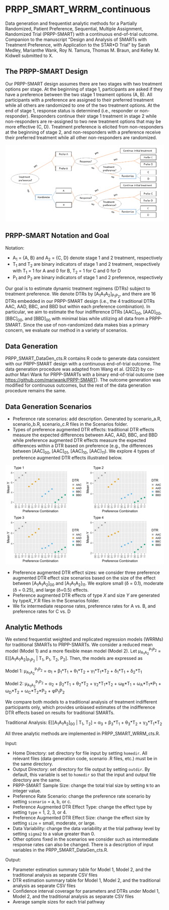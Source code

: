 # PRPP_SMART_WRRM_continuous
Data generation and frequentist analytic methods for a Partially Randomized, Patient Preference, Sequential, Multiple Assignment, Randomized Trial (PRPP-SMART) with a continuous end-of-trial outcome. 
Companion to the manuscript "Design and Analysis of SMARTs with Treatment Preference, with Application to the STAR*D Trial" by Sarah Medley, Marianthe Wank, Roy N. Tamura, Thomas M. Braun, and Kelley M. Kidwell submitted to X.

## The PRPP-SMART Design
Our PRPP-SMART design assumes there are two stages with two treatment options per stage. At the beginning of stage 1, participants are asked if they have a preference between the two stage 1 treament options (A, B). All participants with a preference are assigned to their preferred treatment while all others are randomized to one of the two treatment options. At the end of stage 1, response status is determined (i.e., responder or non-responder). Responders continue their stage 1 treatment in stage 2 while non-responders are re-assigned to two new treatment options that may be more effective (C, D). Treatment preference is elicited from non-responders at the beginning of stage 2, and non-responders with a preference receive their preferred treatment while all other non-responders are randomized. 

![](Images/PRPP_SMART.png)

## PRPP-SMART Notation and Goal
Notation:
- A<sub>1</sub> = {A, B} and A<sub>2</sub> = {C, D} denote stage 1 and 2 treatment, respectively
- T<sub>1</sub> and T<sub>2</sub> are binary indicators of stage 1 and 2 treatment, respectively with T<sub>1</sub> = 1 for A and 0 for B, T<sub>2</sub> = 1 for C and 0 for D
- P<sub>1</sub> and P<sub>2</sub> are binary indicators of stage 1 and 2 preference, respectively

Our goal is to estimate dynamic treatment regimens (DTRs) subject to treatment preference. We denote DTRs by [A<sub>1</sub>A<sub>1</sub>A<sub>2</sub>]<sub>P<sub>1</sub>P<sub>2</sub></sub>, and there are 16 DTRs embedded in our PRPP-SMART design (i.e., the 4 traditional DTRs AAC, AAD, BBC, and BBD but within each preference combination). In particular, we aim to estimate the four indifference DTRs [AAC]<sub>00</sub>, [AAD]<sub>00</sub>, [BBC]<sub>00</sub>, and [BBD]<sub>00</sub> with minimal bias while utilizing all data from a PRPP-SMART. Since the use of non-randomized data makes bias a primary concern, we evaluate our method in a variety of scenarios. 

## Data Generation
PRPP_SMART_DataGen_cts.R contains R code to generate data consistent with our PRPP-SMART design with a continuous end-of-trial outcome. The data generation procedure was adapted from Wang et al. (2022) by co-author Mari Wank for PRPP-SMARTs with a binary end-of-trial outcome (see https://github.com/mariwank/PRPP-SMART). The outcome generation was modified for continuous outcomes, but the rest of the data generation procedure remains the same. 

## Data Generation Scenarios
- Preference rate scenarios: add description. Generated by scenario_a.R, scenario_b.R, scenario_c.R files in the Scenarios folder.
- Types of preference augmented DTR effects: traditional DTR effects measure the expected differences between AAC, AAD, BBC, and BBD while preference augmented DTR effects measure the expected differences within a DTR based on preference (e.g., the differences between [AAC]<sub>00</sub>, [AAC]<sub>01</sub>, [AAC]<sub>10</sub>, [AAC]<sub>11</sub>). We explore 4 types of preference augmented DTR effects illustrated below.

![](Images/preference_plot_moderate.png)

- Preference augmented DTR effect sizes: we consider three preference augmented DTR effect size scenarios based on the size of the effect between [A<sub>1</sub>A<sub>1</sub>A<sub>2</sub>]<sub>00</sub> and [A<sub>1</sub>A<sub>1</sub>A<sub>2</sub>]<sub>11</sub>. We explore small (&delta; = 0.1), moderate (&delta; = 0.25), and large (&delta;=0.5) effects.
- Preference augmented DTR effects of type *X* and size *Y* are generated by type*X*_*Y*.R files in the Scenarios folder.
- We fix intermediate response rates, preference rates for A vs. B, and preference rates for C vs. D 

## Analytic Methods
We extend frequentist weighted and replicated regression models (WRRMs) for traditional SMARTs to PRPP-SMARTs. We consider a reduced mean model (Model 1) and a more flexible mean model (Model 2). Let &mu;<sub>A<sub>1</sub>A<sub>2</sub></sub><sup>P<sub>1</sub>P<sub>2</sub></sup> = E[[A<sub>1</sub>A<sub>1</sub>A<sub>2</sub>]<sub>P<sub>1</sub>P<sub>2</sub></sub> | T<sub>1</sub>, P<sub>1</sub>, T<sub>2</sub>, P<sub>2</sub>]. Then, the models are expressed as

Model 1: &mu;<sub>A<sub>1</sub>A<sub>2</sub></sub><sup>P<sub>1</sub>P<sub>2</sub></sup> = &alpha;<sub>1</sub> + &beta;<sub>1</sub>*T<sub>1</sub> + &theta;<sub>1</sub>*T<sub>2</sub> + &gamma;<sub>1</sub>*T<sub>1</sub>*T<sub>2</sub> + &delta;<sub>1</sub>*T<sub>1</sub> + &delta;<sub>2</sub>*T<sub>1</sub>

Model 2: &mu;<sub>A<sub>1</sub>A<sub>2</sub></sub><sup>P<sub>1</sub>P<sub>2</sub></sup> = &alpha;<sub>2</sub> + &beta;<sub>2</sub>*T<sub>1</sub> + &theta;<sub>2</sub>*T<sub>2</sub> + &gamma;<sub>2</sub>*T<sub>1</sub>*T<sub>2</sub> + &omega;<sub>B</sub>*T<sub>1</sub> + &omega;<sub>A</sub>*T<sub>1</sub>*P<sub>1</sub> + &omega;<sub>D</sub>*T<sub>2</sub> + &omega;<sub>C</sub>*T<sub>2</sub>*P<sub>2</sub> + &phi;P<sub>1</sub>P<sub>2</sub>

We compare both models to a traditional analysis of treatment indifferent participants only, which provides unbiased estimates of the indifference DTR effects based on results for traditional SMARTs.

Traditional Analysis: E[[A<sub>1</sub>A<sub>1</sub>A<sub>2</sub>]<sub>00</sub> | T<sub>1</sub>, T<sub>2</sub>] = &alpha;<sub>3</sub> + &beta;<sub>3</sub>*T<sub>1</sub> + &theta;<sub>3</sub>*T<sub>2</sub> + &gamma;<sub>3</sub>*T<sub>1</sub>*T<sub>2</sub>

All three analytic methods are implemented in PRPP_SMART_WRRM_cts.R. 

Input:
- Home Directory: set directory for file input by setting ```homedir```. All relevant files (data generation code, scenario .R files, etc.) must be in the same directory.
- Output Directory: set directory for file output by setting ```outdir```. By default, this variable is set to ```homedir``` so that the input and output file directory are the same.
- PRPP-SMART Sample Size: change the total trial size by setting ```N``` to an integer value.
- Preference Rate Scenario: change the preference rate scenario by setting ```scenario``` = a, b, or c.
- Preference Augmented DTR Effect Type: change the effect type by setting ```type``` = 1, 2, 3, or 4.
- Preference Augmented DTR Effect Size: change the effect size by setting ```size``` = small, moderate, or large.
- Data Variability: change the data variability at the trial pathway level by setting ```sigma2``` to a value greater than 0.
- Other options fixed in the scenarios we consider such as intermediate response rates can also be changed. There is a description of input variables in the PRPP_SMART_DataGen_cts.R. 

Output:
- Parameter estimation summary table for Model 1, Model 2, and the traditional analysis as separate CSV files
- DTR estimation summary table for Model 1, Model 2, and the traditional analysis as separate CSV files
- Confidence interval coverage for parameters and DTRs under Model 1, Model 2, and the traditional analysis as separate CSV files
- Average sample sizes for each trial pathway
